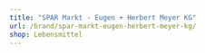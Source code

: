 ```yaml
---
title: "SPAR Markt - Eugen + Herbert Meyer KG"
url: /brand/spar-markt-eugen-herbert-meyer-kg/
shop: Lebensmittel
---
```

